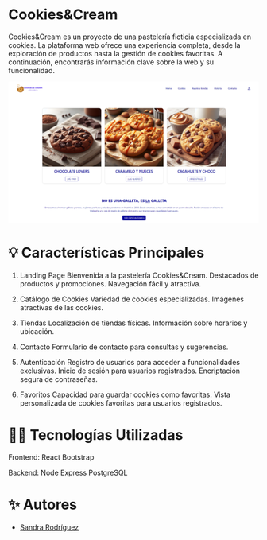 # Cookies&Cream

Cookies&Cream es un proyecto de una pastelería ficticia especializada en cookies. La plataforma web ofrece una experiencia completa, desde la exploración de productos hasta la gestión de cookies favoritas. A continuación, encontrarás información clave sobre la web y su funcionalidad.

![Logo de Cookies&Cream](/cookies-front/src/assets/Cookies&CreamDesktop.png)

# 💡 Características Principales

1. Landing Page
   Bienvenida a la pastelería Cookies&Cream.
   Destacados de productos y promociones.
   Navegación fácil y atractiva.

2. Catálogo de Cookies
   Variedad de cookies especializadas.
   Imágenes atractivas de las cookies.

3. Tiendas
   Localización de tiendas físicas.
   Información sobre horarios y ubicación.

4. Contacto
   Formulario de contacto para consultas y sugerencias.

5. Autenticación
   Registro de usuarios para acceder a funcionalidades exclusivas.
   Inicio de sesión para usuarios registrados.
   Encriptación segura de contraseñas.

6. Favoritos
   Capacidad para guardar cookies como favoritas.
   Vista personalizada de cookies favoritas para usuarios registrados.

# 👩‍💻 Tecnologías Utilizadas

Frontend:
React
Bootstrap

Backend:
Node
Express
PostgreSQL

# ✨ Autores

- [Sandra Rodríguez](https://github.com/srdgz)
